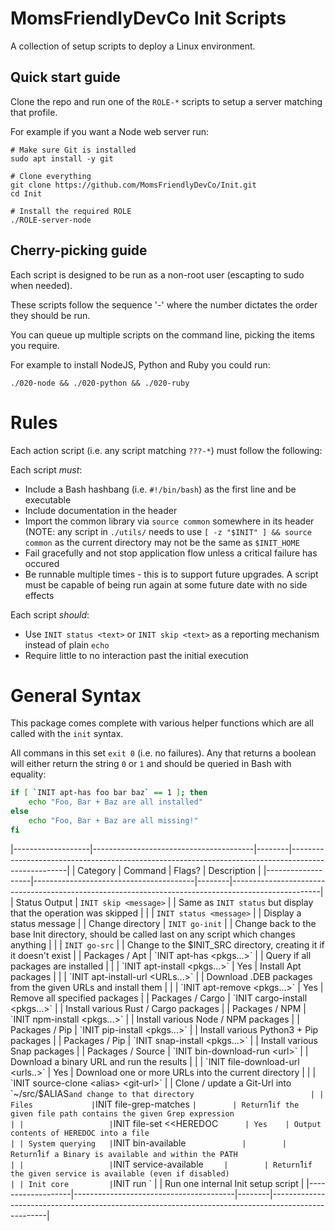 MomsFriendlyDevCo Init Scripts
==============================
A collection of setup scripts to deploy a Linux environment.


Quick start guide
-----------------
Clone the repo and run one of the `ROLE-*` scripts to setup a server matching that profile.

For example if you want a Node web server run:

	# Make sure Git is installed
	sudo apt install -y git

	# Clone everything
	git clone https://github.com/MomsFriendlyDevCo/Init.git
	cd Init

	# Install the required ROLE
	./ROLE-server-node


Cherry-picking guide
--------------------
Each script is designed to be run as a non-root user (escapting to sudo when needed).

These scripts follow the sequence '<run order>-<item>' where the number dictates the order they should be run.

You can queue up multiple scripts on the command line, picking the items you require.

For example to install NodeJS, Python and Ruby you could run:

	./020-node && ./020-python && ./020-ruby


Rules
=====
Each action script (i.e. any script matching `???-*`) must follow the following:

Each script _must_:

* Include a Bash hashbang (i.e. `#!/bin/bash`) as the first line and be executable
* Include documentation in the header
* Import the common library via `source common` somewhere in its header (NOTE: any script in `./utils/` needs to use `[ -z "$INIT" ] && source common` as the current directory may not be the same as `$INIT_HOME`
* Fail gracefully and not stop application flow unless a critical failure has occured
* Be runnable multiple times - this is to support future upgrades. A script must be capable of being run again at some future date with no side effects


Each script _should_:

* Use `INIT status <text>` or `INIT skip <text>` as a reporting mechanism instead of plain `echo`
* Require little to no interaction past the initial execution


General Syntax
==============
This package comes complete with various helper functions which are all called with the `init` syntax.

All commans in this set `exit 0` (i.e. no failures). Any that returns a boolean will either return the string `0` or `1` and should be queried in Bash with equality:

```bash
if [ `INIT apt-has foo bar baz` == 1 ]; then
	echo "Foo, Bar + Baz are all installed"
else
	echo "Foo, Bar + Baz are all missing!"
fi
```


|-------------------|----------------------------------------|--------|----------------------------------------------------------------------------------------------------|
| Category          | Command                                | Flags? | Description                                                                                        |
|-------------------|----------------------------------------|--------|----------------------------------------------------------------------------------------------------|
| Status Output     | `INIT skip <message>`                  |        | Same as `INIT status` but display that the operation was skipped                                   |
|                   | `INIT status <message>`                |        | Display a status message                                                                           |
| Change directory  | `INIT go-init`                         |        | Change back to the base Init directory, should be called last on any script which changes anything |
|                   | `INIT go-src`                          |        | Change to the $INIT_SRC directory, creating it if it doesn't exist                                 |
| Packages / Apt    | `INIT apt-has <pkgs...>`               |        | Query if all packages are installed                                                                |
|                   | `INIT apt-install <pkgs...>`           | Yes    | Install Apt packages                                                                               |
|                   | `INIT apt-install-url <URLs...>`       |        | Download .DEB packages from the given URLs and install them                                        |
|                   | `INIT apt-remove <pkgs...>`            | Yes    | Remove all specified packages                                                                      |
| Packages / Cargo  | `INIT cargo-install <pkgs...>`         |        | Install various Rust / Cargo packages                                                              |
| Packages / NPM    | `INIT npm-install <pkgs...>`           |        | Install various Node / NPM packages                                                                |
| Packages / Pip    | `INIT pip-install <pkgs...>`           |        | Install various Python3 + Pip packages                                                             |
| Packages / Pip    | `INIT snap-install <pkgs...>`          |        | Install various Snap packages                                                                      |
| Packages / Source | `INIT bin-download-run <url>`          |        | Download a binary URL and run the results                                                          |
|                   | `INIT file-download-url <urls..>`      | Yes    | Download one or more URLs into the current directory                                               |
|                   | `INIT source-clone <alias> <git-url>`  |        | Clone / update a Git-Url into `~/src/$ALIAS` and change to that directory                          |
| Files             | `INIT file-grep-matches <file> <grep>` |        | Return `1` if the given file path contains the given Grep expression                               |
|                   | `INIT file-set <file> <<HEREDOC`       | Yes    | Output contents of HEREDOC into a file                                                             |
| System querying   | `INIT bin-available <bin>`             |        | Return `1` if a Binary is available and within the PATH                                            |
|                   | `INIT service-available <service>`     |        | Return `1` if the given service is available (even if disabled)                                    |
| Init core         | `INIT run <unit>`                      |        | Run one internal Init setup script                                                                 |
|-------------------|----------------------------------------|--------|----------------------------------------------------------------------------------------------------|
